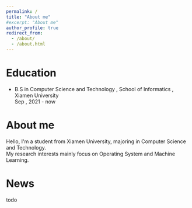 ```yaml
---
permalink: /
title: "About me"
#excerpt: "About me"
author_profile: true
redirect_from: 
  - /about/
  - /about.html
---
```

Education
======
* B.S in Computer Science and Technology , School of Informatics , Xiamen University   
  Sep , 2021 - now 

About me
======
Hello, I'm a student from Xiamen University, majoring in Computer Science and Technology.  
My research interests mainly focus on Operating System and Machine Learning.

# News
todo
